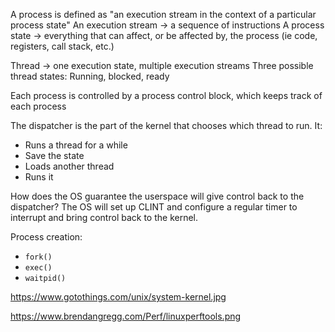 A process is defined as "an execution stream in the context of a particular process state"
An execution stream -> a sequence of instructions
A process state -> everything that can affect, or be affected by, the process (ie code, registers, call stack, etc.)

Thread -> one execution state, multiple execution streams
Three possible thread states: Running, blocked, ready

Each process is controlled by a process control block, which keeps track of each process

The dispatcher is the part of the kernel that chooses which thread to run. 
It:
- Runs a thread for a while
- Save the state
- Loads another thread
- Runs it

How does the OS guarantee the userspace will give control back to the dispatcher?
The OS will set up CLINT and configure a regular timer to interrupt and bring control back to the kernel.

Process creation:
- `fork()`
- `exec()`
- `waitpid()`

https://www.gotothings.com/unix/system-kernel.jpg

https://www.brendangregg.com/Perf/linuxperftools.png
